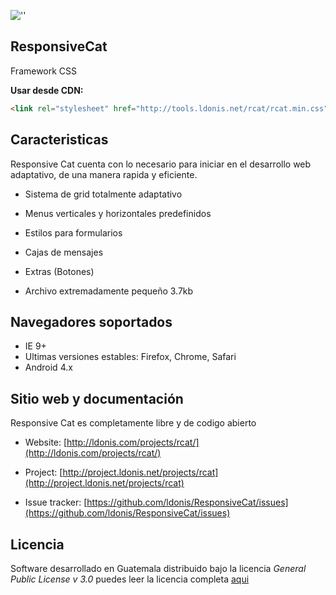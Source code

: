 ![''](http://tools.ldonis.net/rcat/rcat.png "Responsive cat")

ResponsiveCat
-----

Framework CSS



**Usar desde CDN:**

```html
<link rel="stylesheet" href="http://tools.ldonis.net/rcat/rcat.min.css">
```

Caracteristicas
---------------

Responsive Cat cuenta con lo necesario para iniciar en el desarrollo web adaptativo, de una manera rapida y eficiente.

* Sistema de grid totalmente adaptativo

* Menus verticales y horizontales predefinidos

* Estilos para formularios

* Cajas de mensajes

* Extras (Botones)

* Archivo extremadamente pequeño 3.7kb


Navegadores soportados
----------------------

* IE 9+
* Ultimas versiones estables: Firefox, Chrome, Safari 
* Android 4.x
 

Sitio web y documentación
----------------

Responsive Cat es completamente libre y de codigo abierto

* Website: [http://ldonis.com/projects/rcat/](http://ldonis.com/projects/rcat/)

* Project: [http://project.ldonis.net/projects/rcat](http://project.ldonis.net/projects/rcat)

* Issue tracker: [https://github.com/ldonis/ResponsiveCat/issues](https://github.com/ldonis/ResponsiveCat/issues)
 

Licencia
----------------

Software desarrollado en Guatemala distribuido bajo la licencia *General Public License v 3.0* puedes leer la licencia completa [aqui](https://github.com/ldonis/ResponsiveCat/blob/master/LICENSE)
